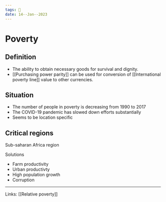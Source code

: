 ```yaml
---
tags: 🌱
date: 14--Jan--2023
---
```


# Poverty

## Definition
- The ability to obtain necessary goods for survival and dignity.
- [[Purchasing power parity]] can be used for conversion of [[International poverty line]] value to other currencies.

## Situation
- The number of people in poverty is decreasing from 1990 to 2017
- The COVID-19 pandemic has slowed down efforts substantially
- Seems to be location specific

## Critical regions
Sub-saharan Africa region

Solutions
- Farm productivity
- Urban productivty
- High population growth
- Corruption

---
Links: [[Relative poverty]]